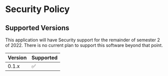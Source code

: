# Security Policy

## Supported Versions

This application will have Security support for the remainder of semester 2 of 2022. There is no current plan to support this software beyond that point.

| Version | Supported          |
| ------- | ------------------ |
| 0.1.x   | :white_check_mark: |


